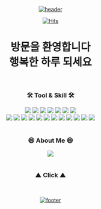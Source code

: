 <div align="center">

<p dir="auto"><a target="_blank" rel="noopener noreferrer nofollow" href="https://camo.githubusercontent.com/e762731ebb0dee00750438cb33b3e6ee2e6999cc38483fa018ac3e9ad22c804c/68747470733a2f2f63617073756c652d72656e6465722e76657263656c2e6170702f6170693f747970653d776176696e672626636f6c6f723d6772616469656e74266865696768743d3130302673656374696f6e3d68656164657226666f6e7453697a653d3930"><img src="https://camo.githubusercontent.com/e762731ebb0dee00750438cb33b3e6ee2e6999cc38483fa018ac3e9ad22c804c/68747470733a2f2f63617073756c652d72656e6465722e76657263656c2e6170702f6170693f747970653d776176696e672626636f6c6f723d6772616469656e74266865696768743d3130302673656374696f6e3d68656164657226666f6e7453697a653d3930" alt="header" data-canonical-src="https://capsule-render.vercel.app/api?type=waving&amp;&amp;color=gradient&amp;height=100&amp;section=header&amp;fontSize=90" style="max-width: 100%;"></a></p>

[![Hits](https://hits.seeyoufarm.com/api/count/incr/badge.svg?url=https%3A%2F%2Fgithub.com%2Fsososo95&count_bg=%233EC6BD&title_bg=%23C1D773&icon=&icon_color=%23E7E7E7&title=hits&edge_flat=false)](https://hits.seeyoufarm.com)

# 방문을 환영합니다 <br/> 행복한 하루 되세요

<br/>

  
### 🛠️ Tool & Skill 🛠️

<img src="https://img.shields.io/badge/intellij-000000?style=flat-square&logo=intellijidea&logoColor=white"/> <img src="https://img.shields.io/badge/VScode-007ACC?style=flat-square&logo=visualstudiocode&logoColor=white"/>
<img src="https://img.shields.io/badge/eclipse-4B4B77?style=flat-square&logo=eclipseide&logoColor=white"/> <img src="https://img.shields.io/badge/docker-2496ED?style=flat-square&logo=docker&logoColor=white"/>
<img src="https://img.shields.io/badge/maven-C71A36?style=flat-square&logo=apachemaven&logoColor=white"/> <img src="https://img.shields.io/badge/NaverCloud-03C75A?style=flat-square&logo=naver&logoColor=white"/> 
<img src="https://img.shields.io/badge/slack-4A154B?style=flat-square&logo=slack&logoColor=white"/> <br/>
<img src="https://img.shields.io/badge/Java-1E8CBE?style=flat-square&logo=Java&logoColor=white"/> <img src="https://img.shields.io/badge/JavaScript-F7DF1E?style=flat-square&logo=JavaScript&logoColor=white"/>
<img src="https://img.shields.io/badge/HTML-E34F26?style=flat-square&logo=HTML5&logoColor=white"/> <img src="https://img.shields.io/badge/CSS-1572B6?style=flat-square&logo=CSS3&logoColor=white"/>
<img src="https://img.shields.io/badge/JSP-FF3300?style=flat-square&logo=JSP&logoColor=white"/> <img src="https://img.shields.io/badge/SpringBoot-6DB33F?style=flat-square&logo=SpringBoot&logoColor=white"/>
<img src="https://img.shields.io/badge/MyBatis-000000?style=flat-square&logo=MyBatis&logoColor=white"/> <img src="https://img.shields.io/badge/BootStrap-7952B3?style=flat-square&logo=BootStrap&logoColor=white"/>
<img src="https://img.shields.io/badge/MySQL-4479A1?style=flat-square&logo=MySQL&logoColor=white"/> <img src="https://img.shields.io/badge/OracleDB-F80000?style=flat-square&logo=Oracle&logoColor=white"/>
<img src="https://img.shields.io/badge/Jquery-0769AD?style=flat-square&logo=Jquery&logoColor=white"/> <img src="https://img.shields.io/badge/Ajax-0769AD?style=flat-square&logo=Ajax&logoColor=white"/> 
<br/><br/>

### 😄 About Me 😄

<a href="https://dydqja.notion.site/ba2a5a136f4841f2a06d2009ecfdbd44?pvs=4">  
  <img src="https://img.shields.io/badge/notion(포트폴리오)-9999FF?style=flat-square&logo=notion&logoColor=white" />
</a>
<br/>
<br/>

### ▲ Click ▲

<br/>


<p dir="auto"><a target="_blank" rel="noopener noreferrer nofollow" href="https://camo.githubusercontent.com/958e1481279f09912913f1132e7e16d7d9a6939ceb7be6d00136f5e7122cc143/68747470733a2f2f63617073756c652d72656e6465722e76657263656c2e6170702f6170693f747970653d776176696e672626636f6c6f723d6772616469656e74266865696768743d3130302673656374696f6e3d666f6f74657226666f6e7453697a653d3930"><img src="https://camo.githubusercontent.com/958e1481279f09912913f1132e7e16d7d9a6939ceb7be6d00136f5e7122cc143/68747470733a2f2f63617073756c652d72656e6465722e76657263656c2e6170702f6170693f747970653d776176696e672626636f6c6f723d6772616469656e74266865696768743d3130302673656374696f6e3d666f6f74657226666f6e7453697a653d3930" alt="footer" data-canonical-src="https://capsule-render.vercel.app/api?type=waving&amp;&amp;color=gradient&amp;height=100&amp;section=footer&amp;fontSize=90" style="max-width: 100%;"></a></p>


</div>

<!--
**sososo95/sososo95** is a ✨ _special_ ✨ repository because its `README.md` (this file) appears on your GitHub profile.

Here are some ideas to get you started:

- 🔭 I’m currently working on ...
- 🌱 I’m currently learning ...
- 👯 I’m looking to collaborate on ...
- 🤔 I’m looking for help with ...
- 💬 Ask me about ...
- 📫 How to reach me: ...
- 😄 Pronouns: ...
- ⚡ Fun fact: ...
-->
